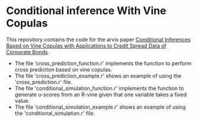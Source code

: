 # Conditional inference With Vine Copulas

This repository contains the code for the arvix paper [Conditional Inferences Based on Vine Copulas with Applications to Credit Spread Data of Corporate Bonds](https://arxiv.org/abs/2008.05606). 
- The file 'cross_prediction_function.r' implements the function to perform cross prediction based on vine copulas.
- The file 'cross_prediction_example.r' shows an example of using the 'cross_prediction.r' file.
- The file 'conditional_simulation_function.r' implements the function to generate u-scores from an R-vine given that one variable takes a fixed value.
- The file 'conditional_simulation_example.r' shows an example of using the 'conditional_simulation.r' file.
